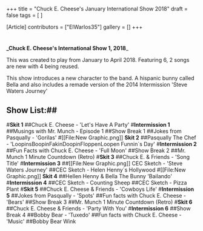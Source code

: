 +++
title = "Chuck E. Cheese's January International Show 2018"
draft = false
tags = [ ]

[Article]
contributors = ["ElWarlos35"]
gallery = []
+++
#
**_Chuck E. Cheese's International Show 1, 2018**_ 

This was created to play from January to April 2018. Featuring 6,  2 songs are new with 4 being reused.

This show introduces a new character to the band. A hispanic bunny called Bella and also includes a remade version of the 2014 Intermission 'Steve Waters Journey'
## Show List:## 
#**Skit 1**
##Chuck E. Cheese - 'Let's Have A Party'
#**Intermission 1**
##Musings with Mr. Munch - Episode 1
##Show Break 1
##Jokes from Pasqually - 'Gorilas'
#[[File:New Graphic.png]] **Skit 2**
##Pasqually The Chef - 'LoopinsBoopinFakinDoopinFloppenLoopen Funnin´s Day'
#**Intermission 2**
##Fun Facts with Chuck E. Cheese - 'Full Moon'
##Show Break 2
##Mr. Munch 1 Minute Countdown (Retro)
#**Skit 3**
##Chuck E. & Friends - 'Song Title'
#**Intermission 3**
##[[File:New Graphic.png]]  CEC Sketch - 'Steve Waters Journey'
##CEC Sketch - Helen Henny´s Hollywood
#[[File:New Graphic.png]] **Skit 4**
##Hellen Henny & Bella The Bunny 'Bailando'
#**Intermission 4**
##CEC Sketch - Counting Sheep
##CEC Sketch - Pizza Plant
#**Skit 5**
##Chuck E. Cheese & Friends - 'Cowboys Life'
#**Intermission 5**
##Jokes from Pasqually - 'Spots'
##Fun facts with Chuck E. Cheese - 'Bears'
##Show Break 3 
##Mr. Munch 1 Minute Countdown (Retro)
#**Skit 6**
##Chuck E. Cheese & Friends - 'Party With You'
#**Intermission 6**
##Show Break 4
##Bobby Bear - 'Tuxedo'
##Fun facts with Chuck E. Cheese - 'Music'
##Bobby Bear Wink